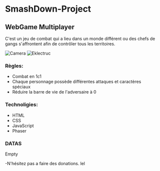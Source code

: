 # SmashDown-Project
## WebGame Multiplayer

C'est un jeu de combat qui a lieu dans un monde différent ou des chefs de gangs s'affrontent afin de contrôler tous les territoires.

![Camera](https://image.noelshack.com/fichiers/2017/19/1494498783-20170511-122512.jpg) 
![Eklectruc](https://image.noelshack.com/fichiers/2017/19/1494498462-eklectruc-base-gif.gif)
### Règles:
* Combat en 1c1
* Chaque personnage possède différentes attaques et caractères spéciaux
* Réduire la barre de vie de l'adversaire à 0

### Technoligies:
* HTML
* CSS
* JavaScript
* Phaser

### DATAS
Empty

-N'hésitez pas a faire des donations. lel
